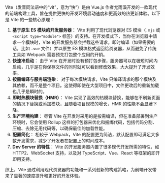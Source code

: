 Vite（发音同法语中的“vit”，意为“快”）是由 Vue.js 作者尤雨溪开发的一款现代的前端构建工具，旨在提供更快的开发环境启动速度和更高效的热更新体验。以下是 Vite 的一些核心原理：

1. **基于原生 ES 模块的开发服务器**： Vite 利用了现代浏览器对 ES 模块（`.mjs` 或 `<script type="module">` 标签）的支持。在开发模式下，当你在浏览器中请求一个模块时，Vite 的开发服务器会拦截这些请求，即时编译（如果需要的话，比如 `.vue` 文件）并以原生 ES 模块格式返回给浏览器，从而避免了传统工具如 Webpack 需要预先打包整个应用的开销。
2. **快速冷启动**： 由于 Vite 在开发时没有预打包步骤，服务器可以在极短时间内启动，几乎是在你保存文件的同时就可以看到修改效果，大大提升了开发效率。
3. **按需编译与服务端渲染**： 对于每次模块请求，Vite 只编译请求的那个模块及其依赖，而不是整个项目。这使得即使在大型项目中，文件更改后的重新加载也几乎是瞬时的。
4. **即时热模块替换（HMR）**： Vite 实现了高效的热模块替换，能够在不刷新页面的情况下替换或添加模块，且随着项目规模的增长，HMR 的性能不会显著下降。
5. **生产环境构建**： 尽管 Vite 在开发时采用的是按需编译，但在准备部署到生产环境时，它会使用 Rollup 这样的打包器来优化和捆绑代码，包括代码分割、压缩、去除无用代码等，以确保最佳的加载性能。
6. **配置简化**： 相较于 Webpack，Vite 的配置更为简洁，默认配置即可满足大多数开发需求，减少了开发者在配置上的时间成本。
7. **Dev Server 的特性**： Vite 的开发服务器内置了很多现代开发所需的特性，如 HTTP2、WebSocket 支持，以及对 TypeScript、Vue、React 等框架的即开即用支持。

综上，Vite 通过利用现代浏览器的功能和一系列创新的构建策略，为前端开发带来了显著的速度提升和更好的开发体验。
